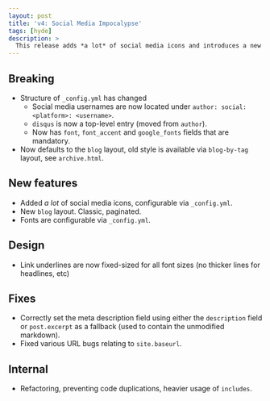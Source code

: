 ```yaml
---
layout: post
title: 'v4: Social Media Impocalypse'
tags: [hyde]
description: >
  This release adds *a lot* of social media icons and introduces a new default layout. It also breaks things, hence a new major release number.
---
```


## Breaking
* Structure of `_config.yml` has changed
  * Social media usernames are now located under `author: social: <platform>: <username>`.
  * `disqus` is now a top-level entry (moved from `author`).
  * Now has `font`, `font_accent` and `google_fonts` fields that are mandatory.
* Now defaults to the `blog` layout, old style is available via `blog-by-tag` layout, see `archive.html`.

## New features
* Added *a lot* of social media icons, configurable via `_config.yml`.
* New `blog` layout. Classic, paginated.
* Fonts are configurable via `_config.yml`.

## Design
* Link underlines are now fixed-sized for all font sizes (no thicker lines for headlines, etc)

## Fixes
* Correctly set the meta description field using either the `description` field or `post.excerpt` as a fallback (used to contain the unmodified markdown).
* Fixed various URL bugs relating to `site.baseurl`.

## Internal
* Refactoring, preventing code duplications, heavier usage of `includes`.
